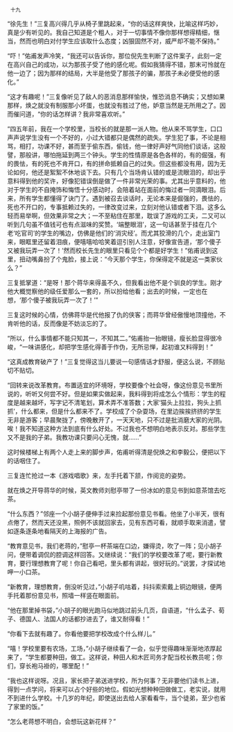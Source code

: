      十九 

   “徐先生！”三复高兴得几乎从椅子里跳起来，“你的话这样爽快，比喻这样巧妙，真是少有听见的。我自己知道是个粗人，对于一切事情不像你那样想得精细，惬当，然而也明白对付学生应该取什么态度；凶狠固然不对，威严却不能不保持。” 

   “吓！”佑甫发声冷笑，“我还可以告诉你，那位倪先生判断了这件案子，此刻一定在高兴自己的成功，以为那孩子受了他的感化呢。假如我猜得不错，那末可怜就在他一边了；因为那样的结局，大半是他受了那孩子的骗，那孩子未必便受他的感化。” 

   “这才有趣呢！”三复像听见了敌人的恶消息那样愉快，惟恐消息不确实；又想如果那样，焕之就没有制服那小坏蛋，也就没有胜过了他，妒意当然是无所用之了。因而催问道，“你的话怎样讲？我非常喜欢听。” 

   “四五年前，我在一个学校里，当校长的就是那一派人物。他从来不骂学生，口口声声说学生没有一个不好的，小过大错都只是偶然的疏失。学生犯了事，不论是相骂，相打，功课不好，甚而至于偷东西，偷钱，他一律好声好气同他们谈话，这般譬，那般讲，哪怕拖延到两三个钟头。学生的性情原是各色各样的，有的倔强，有的畏怯，有的死也不肯开口，有的拼命抵赖自己的过失。但这些都没有用，因为无论如何，他还是絮絮不休地谈下去。只有几个当场肯认错的或是流眼泪的，却出乎意料得到他的奖许，好像犯错误倒是做了一件非常光荣的事。尤其出乎意料的，他对于学生的不自掩饰和悔悟十分感动时，会陪着站在面前的悔过者一同滴眼泪。后来，所有学生都懂得了诀门了。遇到被召去谈话时，无论本来是倔强的，畏怯的，死也不开口的，专事抵赖过失的，一律改变过来，立刻对他认错或者下泪。这多么轻而易举啊，但效果非常之大；一不至粘住在那里，耽误了游戏的工夫，二又可以听到几句虽不值钱可也有点滋味的奖赞。‘端整眼泪’，这一句话甚至于挂在几个老‘吃官司’的学生的嘴边，仿佛是他们的‘消灾经’。而尤其狡滑的几个，走出室门来，眼眶里还留着泪痕，便嘻嘻哈哈笑着逗引别人注意，好像宣告道，‘那个傻子又被我玩弄一次了！’然而校长先生的眼里只看见个个都是好学生！”佑甫说到这里，扭动嘴鼻扮了个鬼脸，接上说：“今天那个学生，你保得定不就是这一类家伙么？” 

   三复抵掌道：“是呀！那个蒋华来得虽不久，但我看出他不是个驯良的学生。刚才他大概觉察他的级任爱那么一套的，所以扮给他看；出去的时候，一定也在想，‘那个傻子被我玩弄一次了！’” 

   三复这时候的心情，仿佛蒋华是代他报了仇的侠客；而蒋华曾经傲慢地顶撞他，不肯听他的话，反而像是不妨淡忘的了。 

   “所以，什么事情都不能只知其一，不知其二。”佑甫抬一抬眼镜，瘦长脸显得很冷峻，“一味讲感化，却把学生感化得善于作伪，无所忌惮，起初谁又料得到！” 

   “这真成教育破产了！”三复觉得这当儿要说一句感情话才舒服，便这么说，不顾贴切不贴切。 

   “回转来说改革教育。布置适宜的环境呀，学校要像个社会呀，像这份意见书里所说的，听听又何尝不好。但是如果实做起来，我料得到将成怎么个情形：学生的程度是越来越坏，写字记不清笔划，算术弄不准答数；大家‘猫头上拉拉，狗头上抓抓’，什么都来，但是什么都来不了。学校成了个杂耍场，在里边挨挨挤挤的学生无非是游客；早晨聚拢了，傍晚散开了，一天天地，只不过是批消磨大家的光阴。唉！我不知道这种方法到底有什么好处。不过我也不想明白地表示反对。那些学生又不是我的子弟。我教功课只要问心无愧，就……” 

   这时候楼梯上有两个人走上来的脚步声，佑甫听得清是倪焕之和李毅公，便把以下的话咽住了。 

   三复连忙抢过一本《游戏唱歌》来，左手托着下颔，作阅览的姿势。 

   就在焕之开导蒋华的时候，英文教师刘慰亭带了一份冰如的意见书到如意茶馆去吃茶。 

   “什么东西？”邻座一个小胡子便伸手过来捡起那份意见书看。他坐了小半天，很有点倦了，然而天还没黑，照例不该就回家去，见有东西可看，就顺手取来消遣，譬如逐条逐条地看隔天的上海报的广告。 

   “教育意见书，我们老蒋的，”慰亭一杯茶端在口边，嫌得烫，吹了一阵；见小胡子问，便带着调侃的腔调这样回答。又继续说：“我们的学校要改革了呢，要行新教育，要行理想教育了呢！你自己看吧，里头都有讲起，很好玩的。”说罢，才探试地呷一小口茶。 

   “新教育，理想教育，倒没听见过，”小胡子叽咕着，抖抖索索戴上铜边眼镜，便两手托着那份意见书，照墙一样竖在眼面前。 

   “他在那里掉书袋，”小胡子的眼光跑马似地跳过前头几页，自语道，“什么孟子、荀子、德国人、法国人的话都抄进去了，谁又耐得看！” 

   “你看下去就有趣了。你看他要把学校改成个什么样儿。” 

   “嘻！学校里要有农场，工场，”小胡子继续看了一会，似乎觉得趣味渐渐地浓厚起来了，“学生都要种田，做工。这样说，种田人和木匠司务才配当校长教员呢；你们，穿长袍马褂的，哪里配！” 

   “我也这样说呀。况且，家长把子弟送进学校，所为何事？无非要他们读书上进，得到一点学问，将来可以占个好些的地位。假如光想种种田做做工，老实说，就用不到进什么学校。十几岁的年纪，即使送出去给人家看看牛，当个徒弟，至少也省了家里的饭。” 

   “怎么老蒋想不明白，会想玩这新花样？” 

